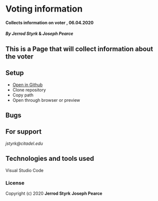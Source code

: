 # **Voting information**

#### Collects information on voter , 06.04.2020

#### _By Jerrod Styrk_ & _Joseph Pearce_

## This is a Page that will collect information about the voter

## Setup

* [Open in Github](https://github.com/SJerrod/voting.git)
* Clone repository 
* Copy path
* Open through browser or preview

## Bugs

## For support

_jstyrk@citadel.edu_

## Technologies and tools used

Visual Studio Code

### License

Copyright (c) 2020 **Jerrod Styrk** **Joseph Pearce**